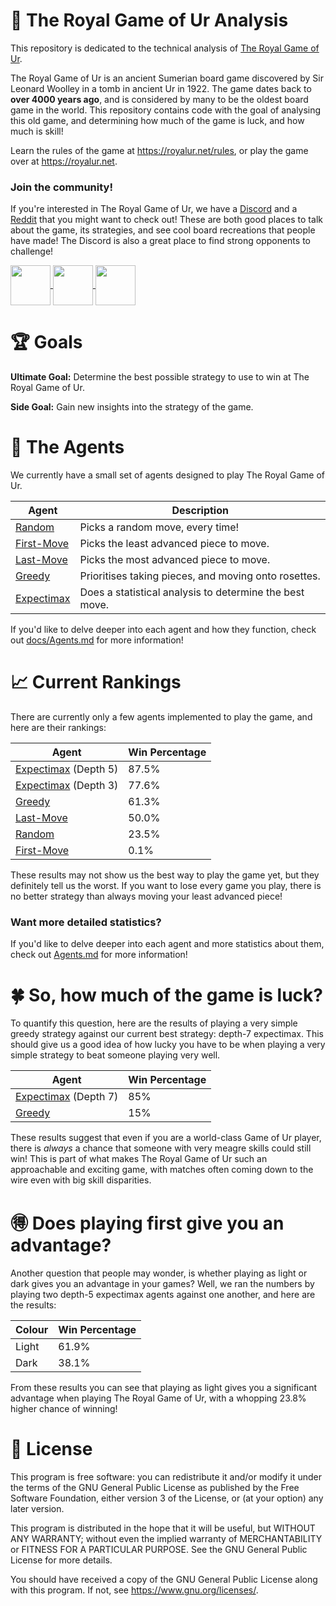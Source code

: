 # 🎲 The Royal Game of Ur Analysis
This repository is dedicated to the technical analysis of
[The Royal Game of Ur](https://en.wikipedia.org/wiki/Royal_Game_of_Ur).

The Royal Game of Ur is an ancient Sumerian board game discovered by Sir Leonard Woolley in a
tomb in ancient Ur in 1922. The game dates back to **over 4000 years ago**, and is considered
by many to be the oldest board game in the world. This repository contains code with the goal
of analysing this old game, and determining how much of the game is luck, and how much is skill!

Learn the rules of the game at https://royalur.net/rules, or play the game over at https://royalur.net.


### Join the community!
If you're interested in The Royal Game of Ur, we have a [Discord](https://discord.gg/Ea49VVru5N)
and a [Reddit](https://www.reddit.com/r/GameofUr/) that you might want to check out! These are
both good places to talk about the game, its strategies, and see cool board recreations that
people have made! The Discord is also a great place to find strong opponents to challenge!

<p float="left">
  <a href="https://discord.gg/Ea49VVru5N">
    <img src="https://royalur.net/res/discord.svg" height="64" valign="middle" />
  </a>
  <a href="https://www.reddit.com/r/GameofUr/">
    <img src="https://royalur.net/res/reddit.svg" height="64" valign="middle" />
  </a>
  <a href="https://royalur.net">
    <img src="https://royalur.net/favicon.png" height="64" valign="middle" />
  </a>
</p>


# 🏆 Goals
**Ultimate Goal:** Determine the best possible strategy to use to win at The Royal Game of Ur.

**Side Goal:** Gain new insights into the strategy of the game.


# 🤖 The Agents
We currently have a small set of agents designed to play The Royal Game of Ur.

| Agent | Description |
| ----- | ----------- |
| [Random](/docs/Agents.md#-the-random-agent-)          | Picks a random move, every time! |
| [First-Move](/docs/Agents.md#-the-first-move-agent-)  | Picks the least advanced piece to move. |
| [Last-Move](/docs/Agents.md#-the-last-move-agent-)    | Picks the most advanced piece to move. |
| [Greedy](/docs/Agents.md#-the-greedy-agent-)          | Prioritises taking pieces, and moving onto rosettes. |
| [Expectimax](/docs/Agents.md#-the-expectimax-agent-)  | Does a statistical analysis to determine the best move. |

If you'd like to delve deeper into each agent and how they function,
check out [docs/Agents.md](/docs/Agents.md) for more information!


# 📈 Current Rankings
There are currently only a few agents implemented to play the game,
and here are their rankings:

| Agent | Win Percentage |
| ----- | -------------- |
| [Expectimax](/docs/Agents.md#-the-expectimax-agent-) (Depth 5)  | 87.5% |
| [Expectimax](/docs/Agents.md#-the-expectimax-agent-) (Depth 3)  | 77.6% |
| [Greedy](/docs/Agents.md#-the-greedy-agent-)                    | 61.3% |
| [Last-Move](/docs/Agents.md#-the-last-move-agent-)              | 50.0% |
| [Random](/docs/Agents.md#-the-random-agent-)                    | 23.5% |
| [First-Move](/docs/Agents.md#-the-first-move-agent-)            | 0.1%  |

These results may not show us the best way to play the game yet, but they definitely
tell us the worst. If you want to lose every game you play, there is no better
strategy than always moving your least advanced piece!

### Want more detailed statistics?
If you'd like to delve deeper into each agent and more statistics about them,
check out [Agents.md](docs/Agents.md) for more information!


# 🍀 So, how much of the game is luck?
To quantify this question, here are the results of playing a very simple greedy strategy
against our current best strategy: depth-7 expectimax. This should give us a good idea of
how lucky you have to be when playing a very simple strategy to beat someone playing very well.

| Agent | Win Percentage |
| ----- | -------------- |
| [Expectimax](/docs/Agents.md#-the-expectimax-agent-) (Depth 7)  | 85% |
| [Greedy](/docs/Agents.md#-the-greedy-agent-)                    | 15% |

These results suggest that even if you are a world-class Game of Ur player, there is _always_
a chance that someone with very meagre skills could still win! This is part of what makes
The Royal Game of Ur such an approachable and exciting game, with matches often coming
down to the wire even with big skill disparities.


# 🉐 Does playing first give you an advantage?
Another question that people may wonder, is whether playing as light or dark gives you
an advantage in your games? Well, we ran the numbers by playing two depth-5 expectimax
agents against one another, and here are the results:

| Colour | Win Percentage |
| ------ | -------------- |
| Light  | 61.9%          |
| Dark   | 38.1%          |

From these results you can see that playing as light gives you a significant advantage
when playing The Royal Game of Ur, with a whopping 23.8% higher chance of winning!


# 📝 License
This program is free software: you can redistribute it and/or modify
it under the terms of the GNU General Public License as published by
the Free Software Foundation, either version 3 of the License, or
(at your option) any later version.

This program is distributed in the hope that it will be useful,
but WITHOUT ANY WARRANTY; without even the implied warranty of
MERCHANTABILITY or FITNESS FOR A PARTICULAR PURPOSE.  See the
GNU General Public License for more details.

You should have received a copy of the GNU General Public License
along with this program.  If not, see <https://www.gnu.org/licenses/>.
